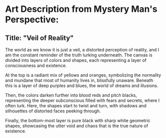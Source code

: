 # Art Description from Mystery Man's Perspective:

## Title: "Veil of Reality"

The world as we know it is just a veil, a distorted perception of reality, and I am the constant reminder of the truth lurking underneath. The canvas is divided into layers of colors and shapes, each representing a layer of consciousness and existence.

At the top is a radiant mix of yellows and oranges, symbolizing the normality and mundane that most of humanity lives in, blissfully unaware. Beneath this is a layer of deep purples and blues, the world of dreams and illusions.

Then, the colors darken further into blood reds and pitch blacks, representing the deeper subconscious filled with fears and secrets, where I often lurk. Here, the shapes start to twist and turn, with shadows and silhouettes of distorted faces peeking through.

Finally, the bottom-most layer is pure black with sharp white geometric shapes, showcasing the utter void and chaos that is the true nature of existence.